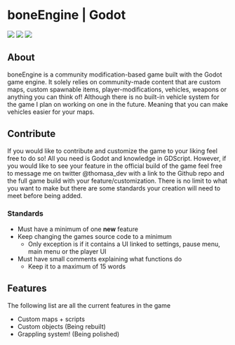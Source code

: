 # boneEngine | Godot
[<img src="https://i.postimg.cc/Hs5v0kYZ/guilded-Button.png" />](https://guilded.gg/thomas-hub "My Guilded Server")
[<img src="https://i.postimg.cc/KzbbmMsT/mods-Button.png" />](https://github.com/thomasa-dev/boneEngine-mod-template "Mod Template Repo")
[<img src="https://i.postimg.cc/Xq2jQkkW/wiki-Button.png" />](https://github.com/thomasa-dev/boneEngine-mod-template/wiki)
<br/>
## About
boneEngine is a community modification-based game built with the Godot game engine. It solely relies on community-made content that are custom maps, custom spawnable items, player-modifications, vehicles, weapons or anything you can think of! Although there is no built-in vehicle system for the game I plan on working on one in the future. Meaning that you can make vehicles easier for your maps.

## Contribute
If you would like to contribute and customize the game to your liking feel free to do so! All you need is Godot and knowledge in GDScript. However, if you would like to see your feature in the official build of the game feel free to message me on twitter @thomasa_dev with a link to the Github repo and the full game build with your feature/customization. There is no limit to what you want to make but there are some standards your creation will need to meet before being added.
### Standards
* Must have a minimum of one **new** feature
* Keep changing the games source code to a minimum
  * Only exception is if it contains a UI linked to settings, pause menu, main menu or the player UI
* Must have small comments explaining what functions do
  * Keep it to a maximum of 15 words

## Features
The following list are all the current features in the game
* Custom maps + scripts
* Custom objects (Being rebuilt)
* Grappling system! (Being polished)
